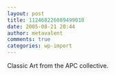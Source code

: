 ```yaml
---
layout: post
title: 112468226089499018
date: 2005-08-21 20:44
author: metavalent
comments: true
categories: wp-import
---
```

<a href="https://web.archive.org/web/*/https://awebcamdarkly.com/"/></a>
Classic Art from the APC collective.
